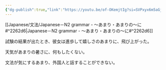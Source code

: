 ```yaml
---
{"dg-publish":true,"link":"https://youtu.be/of-OKemjtIg?si=SVPxyx6m5aGjqYg3","tags":["Japanese-grammar","N2"],"permalink":"/Notes/LN－N2 grammar - ～あまり・あまりの～に/","dgPassFrontmatter":true}
---
```


[[Japanese/文法/Japanese－N2 grammar - ～あまり・あまりの～に#^2262d6\|Japanese－N2 grammar - ～あまり・あまりの～に#^2262d6]]

試験の結果が出たとき、彼女は進歩して嬉しさのあまりに、飛び上がった。

天気があまりの暑さに、何もしたくない。

文法が気にするあまり、外国人と話することができない。
